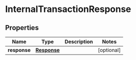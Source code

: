 
# InternalTransactionResponse

## Properties
Name | Type | Description | Notes
------------ | ------------- | ------------- | -------------
**response** | [**Response**](Response.md) |  |  [optional]



